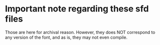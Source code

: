 # Important note regarding these sfd files

Those are here for archival reason. However, they does NOT correspond to any version of the font, and as is, they may not even compile.